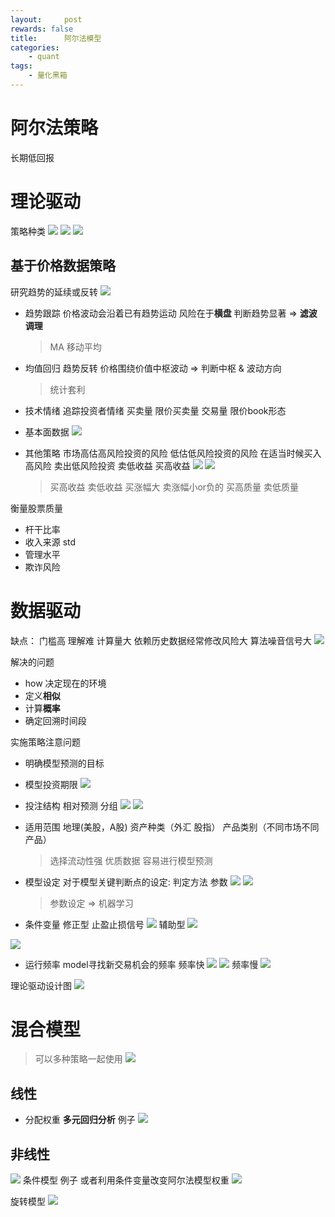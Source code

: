 ```yaml
---
layout:     post
rewards: false
title:      阿尔法模型
categories:
    - quant
tags:
    - 量化黑箱
---
```


# 阿尔法策略
长期低回报
# 理论驱动
策略种类
![](https://ws3.sinaimg.cn/large/006tNbRwgy1fuon4ekq8xj31f40w64cn.jpg)
![](https://ws3.sinaimg.cn/large/006tNbRwgy1fuon6l2zc0j31eq0cc0yb.jpg)
![](https://ws3.sinaimg.cn/large/006tNbRwgy1fuonaq4rsaj318k0mmgqs.jpg)

## 基于价格数据策略
研究趋势的延续或反转
![](https://ws2.sinaimg.cn/large/006tNbRwgy1fuondow6srj31d40m0wo0.jpg)

- 趋势跟踪
价格波动会沿着已有趋势运动
风险在于**横盘**
判断趋势显著 => **滤波** **调理**

  >MA 移动平均

- 均值回归 趋势反转
价格围绕价值中枢波动 => 判断中枢 & 波动方向

  >统计套利

- 技术情绪
追踪投资者情绪
买卖量 限价买卖量 交易量 限价book形态

- 基本面数据
![](https://ws3.sinaimg.cn/large/0069RVTdgy1fup9n286xmj31kw0nxdu1.jpg)

- 其他策略
市场高估高风险投资的风险 低估低风险投资的风险
在适当时候买入高风险 卖出低风险投资
卖低收益 买高收益
![](https://ws2.sinaimg.cn/large/0069RVTdgy1fuphkxdwzpj31kw0dhak1.jpg)
![](https://ws3.sinaimg.cn/large/0069RVTdgy1fuphnr6krej31kw0hmaln.jpg)

  >买高收益 卖低收益
  买涨幅大 卖涨幅小or负的
  买高质量 卖低质量

衡量股票质量
- 杆干比率
- 收入来源 std
- 管理水平
- 欺诈风险

# 数据驱动
缺点：
  门槛高 理解难 计算量大 依赖历史数据经常修改风险大 算法噪音信号大
![](https://ws2.sinaimg.cn/large/0069RVTdgy1fupk2r3c4oj31kw0bb0zj.jpg)

解决的问题
- how 决定现在的环境
- 定义**相似**
- 计算**概率**
- 确定回溯时间段

实施策略注意问题
- 明确模型预测的目标
- 模型投资期限
![](https://ws2.sinaimg.cn/large/0069RVTdgy1fupkxb8mc3j31kw0ppao2.jpg)
- 投注结构 相对预测 分组
![](https://ws2.sinaimg.cn/large/0069RVTdgy1fuprpp6t1yj31kw0itgwy.jpg)
![](https://ws4.sinaimg.cn/large/0069RVTdgy1fuprsjbeskj31kw0hb7fa.jpg)

- 适用范围
地理(美股，A股) 资产种类（外汇 股指） 产品类别（不同市场不同产品）

  >选择流动性强 优质数据 容易进行模型预测
  
- 模型设定
对于模型关键判断点的设定: 判定方法 参数
![](https://ws1.sinaimg.cn/large/0069RVTdgy1fupsdhh887j31kw0i17fo.jpg)
![](https://ws3.sinaimg.cn/large/0069RVTdgy1fupsflvdm5j31kw0hytk0.jpg)
  > 参数设定 => 机器学习
- 条件变量
修正型  止盈止损信号
![](https://ws3.sinaimg.cn/large/0069RVTdgy1fupsyhqlmjj31kw0f6dp5.jpg)
辅助型
![](https://ws1.sinaimg.cn/large/0069RVTdgy1fupt3ggqfij31kw0vywyu.jpg)

![](https://ws4.sinaimg.cn/large/0069RVTdgy1fupt7jup3jj31kw0ky0wb.jpg)

- 运行频率
model寻找新交易机会的频率
频率快
![](https://ws2.sinaimg.cn/large/0069RVTdgy1fuptc4lllvj31kw0bhjya.jpg)
![](https://ws4.sinaimg.cn/large/0069RVTdgy1fuptcsdk7xj31kw074dkj.jpg)
频率慢
![](https://ws4.sinaimg.cn/large/0069RVTdgy1fupth1rdq0j31kw0rpnej.jpg)

理论驱动设计图
![](https://ws3.sinaimg.cn/large/0069RVTdgy1fuptlr9ae7j30zi0yy0ze.jpg)

# 混合模型
> 可以多种策略一起使用
![](https://ws4.sinaimg.cn/large/0069RVTdgy1fupttazi7aj31kw0hm46t.jpg)

## 线性
- 分配权重
**多元回归分析**
例子
![](https://ws3.sinaimg.cn/large/006tNbRwgy1fuqec5aly4j31km0zeqhm.jpg)

## 非线性
![](https://ws1.sinaimg.cn/large/006tNbRwgy1fuqewfkwv7j31kw0dggsp.jpg)
条件模型
例子  或者利用条件变量改变阿尔法模型权重
![](https://ws3.sinaimg.cn/large/006tNbRwgy1fuqf0ic23bj31k60l6qd4.jpg)

旋转模型
![](https://ws1.sinaimg.cn/large/006tNbRwgy1fuqmalubmxj31ke0o6dtb.jpg)